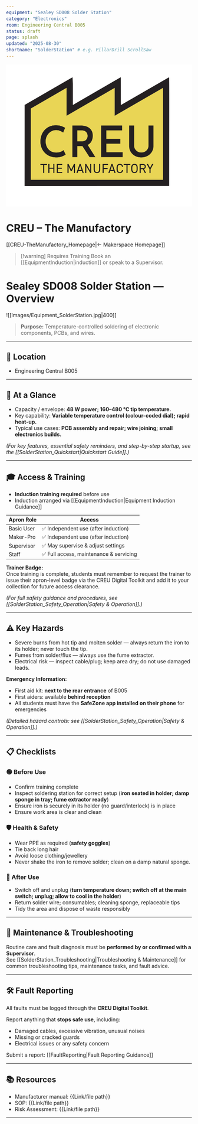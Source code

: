 ```yaml
---
equipment: "Sealey SD008 Solder Station"
category: "Electronics"
room: Engineering Central B005
status: draft
page: splash
updated: "2025-08-30"
shortname: "SolderStation" # e.g. PillarDrill ScrollSaw
---
```


<!--
USAGE
1) Duplicate this file into the equipment's folder and rename it:
   e.g., "BandSaw_Splash.md"
2) Replace ALL {{PLACEHOLDER}} tokens.
3) Delete the "Authoring helper" callout at the bottom before publishing.
4) Link to files in resources will be added manually
5) Do not change or reword section headings, emojis, or tables — only replace {{PLACEHOLDER}} content.
6) Set `shortname` in the frontmatter (e.g., PillarDrill, ScrollSaw) and use it for all internal page links:
   [[{{shortname}}_Quickstart]], [[{{shortname}}_Safety_Operation]], [[{{shortname}}_Troubleshooting]].

-->

<div class="page-banner">
  <img src="../images/creu_logo.png" alt="CREU Logo">
  <h1>CREU – The Manufactory</h1>
</div>

[[CREU-TheManufactory_Homepage|← Makerspace Homepage]]

> [!warning] Requires Training
> Book an [[EquipmentInduction|induction]] or speak to a <span class="red-apron">Supervisor</span>.  

# Sealey SD008 Solder Station — Overview

![[Images/Equipment_SolderStation.jpg|400]]

> **Purpose:** Temperature-controlled soldering of electronic components, PCBs, and wires.

---

## 📍 Location
- Engineering Central B005

---

## 🧩 At a Glance
- Capacity / envelope: **48 W power; 160–480 °C tip temperature.**
- Key capability: **Variable temperature control (colour-coded dial); rapid heat-up.**
- Typical use cases: **PCB assembly and repair; wire joining; small electronics builds.**

*(For key features, essential safety reminders, and step-by-step startup, see the [[SolderStation_Quickstart|Quickstart Guide]].)*

---

## 🎓 Access & Training
- **Induction training required** before use  
- Induction arranged via [[EquipmentInduction|Equipment Induction Guidance]]  

| Apron Role                                  | Access                                 |
| ------------------------------------------- | -------------------------------------- |
| <span class="green-apron">Basic User</span> | ✅ Independent use (after induction)    |
| <span class="blue-apron">Maker-Pro</span>   | ✅ Independent use (after induction)    |
| <span class="red-apron">Supervisor</span>   | ✅ May supervise & adjust settings      |
| <span class="black-apron">Staff</span>      | ✅ Full access, maintenance & servicing |

**Trainer Badge:**  
Once training is complete, students must remember to request the trainer to issue their apron-level badge via the CREU Digital Toolkit and add it to your collection for future access clearance.

*(For full safety guidance and procedures, see [[SolderStation_Safety_Operation|Safety & Operation]].)*

---

## ⚠️ Key Hazards
- Severe burns from hot tip and molten solder — always return the iron to its holder; never touch the tip.  
- Fumes from solder/flux — always use the fume extractor.  
- Electrical risk — inspect cable/plug; keep area dry; do not use damaged leads.  

**Emergency Information:**  
- First aid kit: **next to the rear entrance** of B005  
- First aiders: available **behind reception**  
- All students must have the **SafeZone app installed on their phone** for emergencies

*(Detailed hazard controls: see [[SolderStation_Safety_Operation|Safety & Operation]].)*

---

## 📋 Checklists

### 🟢 Before Use
- Confirm training complete  
- Inspect soldering station for correct setup (**iron seated in holder; damp sponge in tray; fume extractor ready**)  
- Ensure iron is securely in its holder (no guard/interlock) is in place  
- Ensure work area is clear and clean  

### 🛡️ Health & Safety
- Wear PPE as required (**safety goggles**)  
- Tie back long hair  
- Avoid loose clothing/jewellery  
- Never shake the iron to remove solder; clean on a damp natural sponge.  

### 🧹 After Use
- Switch off and unplug (**turn temperature down; switch off at the main switch; unplug; allow to cool in the holder**)  
- Return solder wire; consumables; cleaning sponge, replaceable tips  
- Tidy the area and dispose of waste responsibly  

---

## 🧰 Maintenance & Troubleshooting
Routine care and fault diagnosis must be **performed by or confirmed with a <span class="red-apron">Supervisor</span>**.  
See [[SolderStation_Troubleshooting|Troubleshooting & Maintenance]] for common troubleshooting tips, maintenance tasks, and fault advice.

---

## 🛠️ Fault Reporting
All faults must be logged through the **CREU Digital Toolkit**.  

Report anything that **stops safe use**, including:  
- Damaged cables, excessive vibration, unusual noises  
- Missing or cracked guards  
- Electrical issues or any safety concern

Submit a report: [[FaultReporting|Fault Reporting Guidance]]

---

## 📚 Resources
- Manufacturer manual: {{Link/file path}}  
- SOP: {{Link/file path}}  
- Risk Assessment: {{Link/file path}}

---
